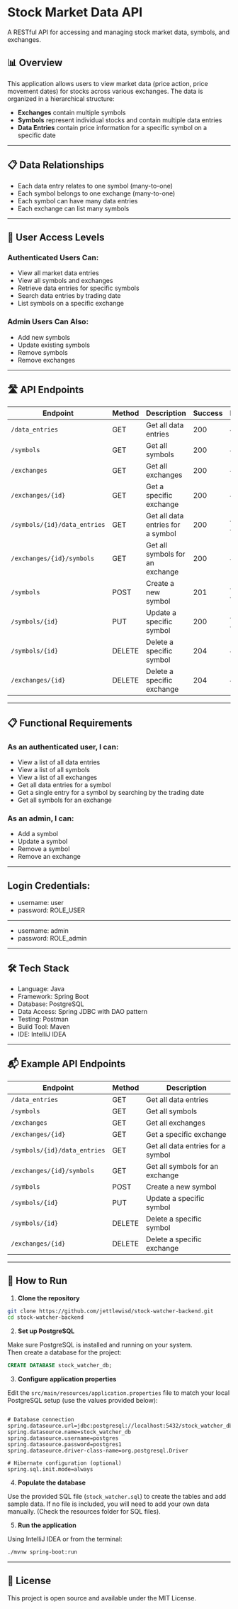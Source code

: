 # Stock Market Data API

A RESTful API for accessing and managing stock market data, symbols, and exchanges.

## 📊 Overview

This application allows users to view market data (price action, price movement dates) for stocks across various exchanges. The data is organized in a hierarchical structure:

- **Exchanges** contain multiple symbols
- **Symbols** represent individual stocks and contain multiple data entries
- **Data Entries** contain price information for a specific symbol on a specific date

---

## 📋 Data Relationships

- Each data entry relates to one symbol (many-to-one)
- Each symbol belongs to one exchange (many-to-one)
- Each symbol can have many data entries
- Each exchange can list many symbols

---

## 🔑 User Access Levels

### Authenticated Users Can:
- View all market data entries
- View all symbols and exchanges
- Retrieve data entries for specific symbols
- Search data entries by trading date
- List symbols on a specific exchange

### Admin Users Can Also:
- Add new symbols
- Update existing symbols
- Remove symbols
- Remove exchanges
---
## 🛣️ API Endpoints

| Endpoint | Method | Description | Success | Error | Authentication |
|----------|--------|-------------|---------|-------|----------------|
| `/data_entries` | GET | Get all data entries | 200 | 400 | Required |
| `/symbols` | GET | Get all symbols | 200 | 400 | Required |
| `/exchanges` | GET | Get all exchanges | 200 | 400 | Required |
| `/exchanges/{id}` | GET | Get a specific exchange | 200 | 400 | Required |
| `/symbols/{id}/data_entries` | GET | Get all data entries for a symbol | 200 | 400, 404 | Required |
| `/exchanges/{id}/symbols` | GET | Get all symbols for an exchange | 200 | 400 | Required |
| `/symbols` | POST | Create a new symbol | 201 | 400, 422 | ADMIN |
| `/symbols/{id}` | PUT | Update a specific symbol | 200 | 404, 409 | ADMIN |
| `/symbols/{id}` | DELETE | Delete a specific symbol | 204 | 404 | ADMIN |
| `/exchanges/{id}` | DELETE | Delete a specific exchange | 204 | 404 | ADMIN |


---

## 📋 Functional Requirements

### As an authenticated user, I can:
- View a list of all data entries
- View a list of all symbols
- View a list of all exchanges
- Get all data entries for a symbol
- Get a single entry for a symbol by searching by the trading date
- Get all symbols for an exchange

### As an admin, I can:
- Add a symbol
- Update a symbol
- Remove a symbol
- Remove an exchange
---

## Login Credentials:

- username: user 
- password: ROLE_USER
---
- username: admin
- password: ROLE_admin


---

## 🛠️ Tech Stack

- Language: Java
- Framework: Spring Boot
- Database: PostgreSQL
- Data Access: Spring JDBC with DAO pattern
- Testing: Postman
- Build Tool: Maven
- IDE: IntelliJ IDEA

---



## 📬 Example API Endpoints

| Endpoint | Method | Description |
|----------|--------|-------------|
| `/data_entries` | GET | Get all data entries |
| `/symbols` | GET | Get all symbols |
| `/exchanges` | GET | Get all exchanges |
| `/exchanges/{id}` | GET | Get a specific exchange |
| `/symbols/{id}/data_entries` | GET | Get all data entries for a symbol |
| `/exchanges/{id}/symbols` | GET | Get all symbols for an exchange |
| `/symbols` | POST | Create a new symbol |
| `/symbols/{id}` | PUT | Update a specific symbol |
| `/symbols/{id}` | DELETE | Delete a specific symbol |
| `/exchanges/{id}` | DELETE | Delete a specific exchange |

---

## 🧪 How to Run

1. **Clone the repository**

```bash
git clone https://github.com/jettlewisd/stock-watcher-backend.git
cd stock-watcher-backend
```

2. **Set up PostgreSQL**

Make sure PostgreSQL is installed and running on your system.  
Then create a database for the project:

```sql
CREATE DATABASE stock_watcher_db;
```

3. **Configure application properties**

Edit the `src/main/resources/application.properties` file to match your local PostgreSQL setup (use the values provided below):

```properties

# Database connection
spring.datasource.url=jdbc:postgresql://localhost:5432/stock_watcher_db
spring.datasource.name=stock_watcher_db
spring.datasource.username=postgres
spring.datasource.password=postgres1
spring.datasource.driver-class-name=org.postgresql.Driver

# Hibernate configuration (optional)
spring.sql.init.mode=always
```

4. **Populate the database**

Use the provided SQL file (`stock_watcher.sql`) to create the tables and add sample data. If no file is included, you will need to add your own data manually. (Check the resources folder for SQL files).

5. **Run the application**

Using IntelliJ IDEA or from the terminal:

```bash
./mvnw spring-boot:run
```

---

## 📄 License

This project is open source and available under the MIT License.